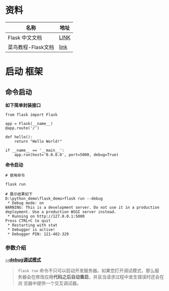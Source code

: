 # 资料

| 名称               | 地址                                                         |
| ------------------ | ------------------------------------------------------------ |
| Flask 中文文档     | [LINK](https://dormousehole.readthedocs.io/en/latest/index.html) |
| 菜鸟教程-Flask文档 | [link](https://www.runoob.com/flask/flask-tutorial.html)     |

#  启动 框架

## 命令启动

**如下简单封装接口**

```shell
from flask import Flask

app = Flask(__name__)
@app.route('/')

def hello():
    return "Hello World!"

if __name__ == '__main__':
    app.run(host='0.0.0.0', port=5000, debug=True)
```

**命令启动**

```shell
# 使用命令

flask run

# 展示结果如下
D:\python_demo\flask_demo>flask run --debug
 * Debug mode: on
WARNING: This is a development server. Do not use it in a production deployment. Use a production WSGI server instead.
 * Running on http://127.0.0.1:5000
Press CTRL+C to quit
 * Restarting with stat
 * Debugger is active!
 * Debugger PIN: 121-402-329
```

### 参数介绍

[**--debug调试模式**](https://dormousehole.readthedocs.io/en/latest/quickstart.html#id3)

> `flask run` 命令不只可以启动开发服务器。如果您打开调试模式，那么服 务器会在修改应用**代码之后自动重启**，并且当请求过程中发生错误时还会在浏 览器中提供一个交互调试器。